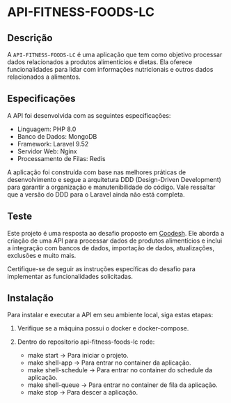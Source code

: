 # API-FITNESS-FOODS-LC

## Descrição

A `API-FITNESS-FOODS-LC` é uma aplicação que tem como objetivo processar dados relacionados a produtos alimentícios e dietas. Ela oferece funcionalidades para lidar com informações nutricionais e outros dados relacionados a alimentos.

## Especificações

A API foi desenvolvida com as seguintes especificações:

- Linguagem: PHP 8.0
- Banco de Dados: MongoDB
- Framework: Laravel 9.52
- Servidor Web: Nginx
- Processamento de Filas: Redis

A aplicação foi construída com base nas melhores práticas de desenvolvimento e segue a arquitetura DDD (Design-Driven Development) para garantir a organização e manutenibilidade do código. Vale ressaltar que a versão do DDD para o Laravel ainda não está completa.

## Teste

Este projeto é uma resposta ao desafio proposto em [Coodesh](https://lab.coodesh.com/oliverhiamath/products-parser-20230105). Ele aborda a criação de uma API para processar dados de produtos alimentícios e inclui a integração com bancos de dados, importação de dados, atualizações, exclusões e muito mais.

Certifique-se de seguir as instruções específicas do desafio para implementar as funcionalidades solicitadas.

## Instalação

Para instalar e executar a API em seu ambiente local, siga estas etapas:

1. Verifique se a máquina possui o docker e docker-compose.

2. Dentro do repositorio api-fitness-foods-lc rode: 
   - make start -> Para iniciar o projeto.
   - make shell-app -> Para entrar no container da aplicação.
   - make shell-schedule -> Para entrar no container do schedule da aplicação.
   - make shell-queue -> Para entrar no container de fila da aplicação.
   - make stop -> Para descer a aplicação.

